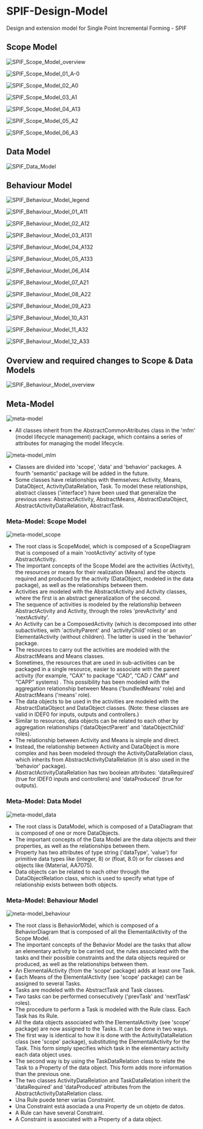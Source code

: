 # SPIF-Design-Model
Design and extension model for Single Point Incremental Forming - SPIF


## Scope Model

![SPIF_Scope_Model_overview](SPIF_Scope_Model/SPIF_Scope_Model_overview.png)

![SPIF_Scope_Model_01_A-0](SPIF_Scope_Model/SPIF_Scope_Model_01_A-0.png)

![SPIF_Scope_Model_02_A0](SPIF_Scope_Model/SPIF_Scope_Model_02_A0.png)

![SPIF_Scope_Model_03_A1](SPIF_Scope_Model/SPIF_Scope_Model_03_A1.png)

![SPIF_Scope_Model_04_A13](SPIF_Scope_Model/SPIF_Scope_Model_04_A13.png)

![SPIF_Scope_Model_05_A2](SPIF_Scope_Model/SPIF_Scope_Model_05_A2.png)

![SPIF_Scope_Model_06_A3](SPIF_Scope_Model/SPIF_Scope_Model_06_A3.png)

## Data Model

![SPIF_Data_Model](SPIF_Data_Model/SPIF_Data_Model.png)

## Behaviour Model

![SPIF_Behaviour_Model_legend](SPIF_Behaviour_Model/legend.gv.png)

![SPIF_Behaviour_Model_01_A11](SPIF_Behaviour_Model/SPIF_Behaviour_Model_01_A11.gv.png)

![SPIF_Behaviour_Model_02_A12](SPIF_Behaviour_Model/SPIF_Behaviour_Model_02_A12.gv.png)

![SPIF_Behaviour_Model_03_A131](SPIF_Behaviour_Model/SPIF_Behaviour_Model_03_A131.gv.png)

![SPIF_Behaviour_Model_04_A132](SPIF_Behaviour_Model/SPIF_Behaviour_Model_04_A132.gv.png)

![SPIF_Behaviour_Model_05_A133](SPIF_Behaviour_Model/SPIF_Behaviour_Model_05_A133.gv.png)

![SPIF_Behaviour_Model_06_A14](SPIF_Behaviour_Model/SPIF_Behaviour_Model_06_A14.gv.png)

![SPIF_Behaviour_Model_07_A21](SPIF_Behaviour_Model/SPIF_Behaviour_Model_07_A21.gv.png)

![SPIF_Behaviour_Model_08_A22](SPIF_Behaviour_Model/SPIF_Behaviour_Model_08_A22.gv.png)

![SPIF_Behaviour_Model_09_A23](SPIF_Behaviour_Model/SPIF_Behaviour_Model_09_A23.gv.png)

![SPIF_Behaviour_Model_10_A31](SPIF_Behaviour_Model/SPIF_Behaviour_Model_10_A31.gv.png)

![SPIF_Behaviour_Model_11_A32](SPIF_Behaviour_Model/SPIF_Behaviour_Model_11_A32.gv.png)

![SPIF_Behaviour_Model_12_A33](SPIF_Behaviour_Model/SPIF_Behaviour_Model_12_A33.gv.png)

## Overview and required changes to Scope & Data Models

![SPIF_Behaviour_Model_overview](SPIF_Behaviour_Model/overview.png)

## Meta-Model

![meta-model](meta-model/metamodel.png)

- All classes inherit from the AbstractCommonAtributes class in the 'mfm' (model lifecycle management) package, which contains a series of attributes for managing the model lifecycle.

![meta-model_mlm](meta-model/mlm.png)

- Classes are divided into 'scope', 'data' and 'behavior' packages. A fourth 'semantic' package will be added in the future.
- Some classes have relationships with themselves: Activity, Means, DataObject, ActivityDataRelation, Task. To model these relationships, abstract classes ('interface') have been used that generalize the previous ones: AbstractActivity, AbstractMeans, AbstractDataObject, AbstractActivityDataRelation, AbstractTask.


### Meta-Model: Scope Model

![meta-model_scope](meta-model/scope.png)

- The root class is ScopeModel, which is composed of a ScopeDiagram that is composed of a main 'rootActivity' activity of type AbstractActivity.
- The important concepts of the Scope Model are the activities (Activity), the resources or means for their realization (Means) and the objects required and produced by the activity (DataObject, modeled in the data package), as well as the relationships between them.
- Activities are modeled with the AbstractActivity and Activity classes, where the first is an abstract generalization of the second.
- The sequence of activities is modeled by the relationship between AbstractActivity and Activity, through the roles 'prevActivity' and 'nextActivity'.
- An Activity can be a ComposedActivity (which is decomposed into other subactivities, with 'activityParent' and 'activityChild' roles) or an ElementalActivity (without children). The latter is used in the 'behavior' package.
- The resources to carry out the activities are modeled with the AbstractMeans and Means classes.
- Sometimes, the resources that are used in sub-activities can be packaged in a single resource, easier to associate with the parent activity (for example, “CAX” to package “CAD”, “CAD / CAM” and “CAPP” systems) . This possibility has been modeled with the aggregation relationship between Means ('bundledMeans' role) and AbstractMeans ('means' role).
- The data objects to be used in the activities are modeled with the AbstractDataObject and DataObject classes. (Note: these classes are valid in IDEF0 for inputs, outputs and controllers.)
- Similar to resources, data objects can be related to each other by aggregation relationships ('dataObjectParent' and 'dataObjectChild' roles).
- The relationship between Activity and Means is simple and direct.
- Instead, the relationship between Activity and DataObject is more complex and has been modeled through the ActivityDataRelation class, which inherits from AbstractActivityDataRelation (it is also used in the 'behavior' package).
- AbstractActivityDataRelation has two boolean attributes: 'dataRequired' (true for IDEF0 inputs and controllers) and 'dataProduced' (true for outputs).

### Meta-Model: Data Model

![meta-model_data](meta-model/data.png)

- The root class is DataModel, which is composed of a DataDiagram that is composed of one or more DataObjects.
- The important concepts of the Data Model are the data objects and their properties, as well as the relationships between them.
- Property has two attributes of type string ('dataType', 'value') for primitive data types like (integer, 8) or (float, 8.0) or for classes and objects like (Material, AA7075).
- Data objects can be related to each other through the DataObjectRelation class, which is used to specify what type of relationship exists between both objects.

### Meta-Model: Behaviour Model

![meta-model_behaviour](meta-model/behaviour.png)

- The root class is BehaviorModel, which is composed of a BehaviorDiagram that is composed of all the ElementalActivity of the Scope Model.
- The important concepts of the Behavior Model are the tasks that allow an elementary activity to be carried out, the rules associated with the tasks and their possible constraints and the data objects required or produced, as well as the relationships between them.
- An ElementalActivity (from the 'scope' package) adds at least one Task.
- Each Means of the ElementalActivity (see 'scope' package) can be assigned to several Tasks.
- Tasks are modeled with the AbstractTask and Task classes.
- Two tasks can be performed consecutively ('prevTask' and 'nextTask' roles).
- The procedure to perform a Task is modeled with the Rule class. Each Task has its Rule.
- All the data objects associated with the ElementalActivity (see 'scope' package) are now assigned to the Tasks. It can be done in two ways.
- The first way is identical to how it is done with the ActivityDataRelation class (see 'scope' package), substituting the ElementalActivity for the Task. This form simply specifies which task in the elementary activity each data object uses.
- The second way is by using the TaskDataRelation class to relate the Task to a Property of the data object. This form adds more information than the previous one.
- The two classes ActivityDataRelation and TaskDataRelation inherit the 'dataRequired' and 'dataProduced' attributes from the AbstractActivityDataRelation class.
- Una Rule puede tener varias Constraint.
- Una Constraint está asociada a una Property de un objeto de datos.
- A Rule can have several Constraint.
- A Constraint is associated with a Property of a data object.

